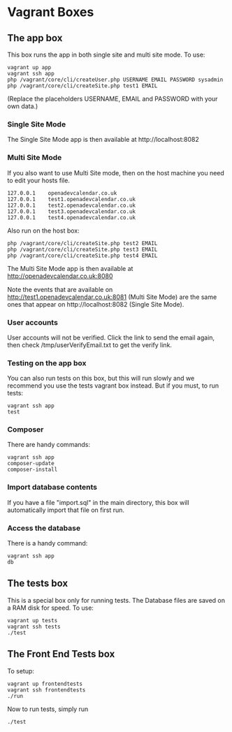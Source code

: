 # Vagrant Boxes

## The app box

This box runs the app in both single site and multi site mode. To use:

    vagrant up app
    vagrant ssh app
    php /vagrant/core/cli/createUser.php USERNAME EMAIL PASSWORD sysadmin
    php /vagrant/core/cli/createSite.php test1 EMAIL

(Replace the placeholders USERNAME, EMAIL and PASSWORD with your own data.)

### Single Site Mode

The Single Site Mode app is then available at http://localhost:8082

### Multi Site Mode

If you also want to use Multi Site mode, then on the host machine you need to edit your hosts file.

    127.0.0.1    openadevcalendar.co.uk
    127.0.0.1    test1.openadevcalendar.co.uk
    127.0.0.1    test2.openadevcalendar.co.uk
    127.0.0.1    test3.openadevcalendar.co.uk
    127.0.0.1    test4.openadevcalendar.co.uk

Also run on the host box:

    php /vagrant/core/cli/createSite.php test2 EMAIL
    php /vagrant/core/cli/createSite.php test3 EMAIL
    php /vagrant/core/cli/createSite.php test4 EMAIL

The Multi Site Mode app is then available at http://openadevcalendar.co.uk:8080

Note the events that are available on http://test1.openadevcalendar.co.uk:8081 (Multi Site Mode) are the same ones that appear on http://localhost:8082 (Single Site Mode).

### User accounts

User accounts will not be verified. Click the link to send the email again, then check  /tmp/userVerifyEmail.txt to get the verify link.

### Testing on the app box

You can also run tests on this box, but this will run slowly and we recommend you use the tests vagrant box instead. But if you must, to run tests:

    vagrant ssh app
    test
    
### Composer

There are handy commands:

    vagrant ssh app
    composer-update
    composer-install

### Import database contents

If you have a file "import.sql" in the main directory, this box will automatically import that file on first run.

### Access the database

There is a handy command:

    vagrant ssh app
    db

## The tests box

This is a special box only for running tests. The Database files are saved on a RAM disk for speed. To use:

    vagrant up tests
    vagrant ssh tests
    ./test

## The Front End Tests box

To setup:

    vagrant up frontendtests
    vagrant ssh frontendtests
    ./run

Now to run tests, simply run

    ./test
